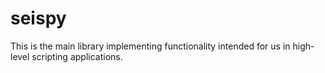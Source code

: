 # seispy

This is the main library implementing functionality intended for us in high-level scripting applications.
